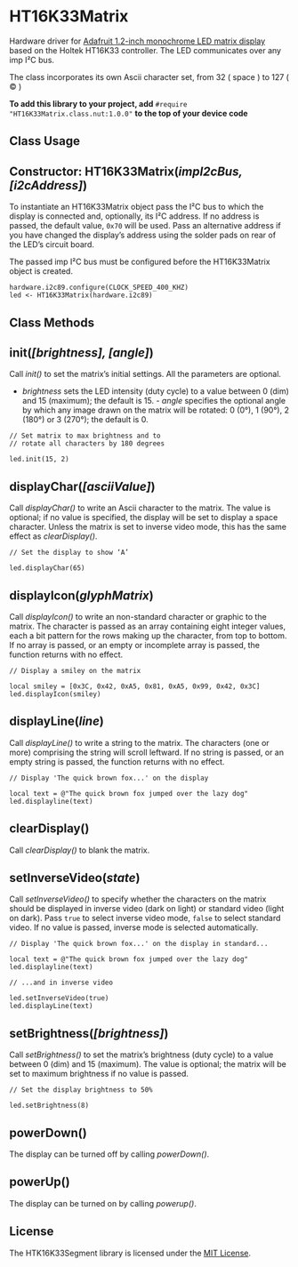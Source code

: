 # HT16K33Matrix

Hardware driver for [Adafruit 1.2-inch monochrome LED matrix display](http://www.adafruit.com/products/1854) based on the Holtek HT16K33 controller. The LED communicates over any imp I&sup2;C bus.

The class incorporates its own Ascii character set, from 32 ( space ) to 127 ( &copy; )

**To add this library to your project, add** `#require "HT16K33Matrix.class.nut:1.0.0"` **to the top of your device code**

## Class Usage

## Constructor: HT16K33Matrix(*impI2cBus, [i2cAddress]*)

To instantiate an HT16K33Matrix object pass the I&sup2;C bus to which the display is connected and, optionally, its I&sup2;C address. If no address is passed, the default value, `0x70` will be used. Pass an alternative address if you have changed the display’s address using the solder pads on rear of the LED’s circuit board.

The passed imp I&sup2;C bus must be configured before the HT16K33Matrix object is created.

```squirrel
hardware.i2c89.configure(CLOCK_SPEED_400_KHZ)
led <- HT16K33Matrix(hardware.i2c89)
```

## Class Methods

## init(*[brightness], [angle]*)

Call *init()* to set the matrix’s initial settings. All the parameters are optional.

- *brightness* sets the LED intensity (duty cycle) to a value between 0 (dim) and 15 (maximum); the default is 15. - *angle* specifies the optional angle by which any image drawn on the matrix will be rotated: 0 (0&deg;), 1 (90&deg;), 2 (180&deg;) or 3 (270&deg;); the default is 0.

```squirrel
// Set matrix to max brightness and to
// rotate all characters by 180 degrees

led.init(15, 2)
```

## displayChar(*[asciiValue]*)

Call *displayChar()* to write an Ascii character to the matrix. The value is optional; if no value is specified, the display will be set to display a space character. Unless the matrix is set to inverse video mode, this has the same effect as *clearDisplay()*.

```squirrel
// Set the display to show ‘A’

led.displayChar(65)
```

## displayIcon(*glyphMatrix*)

Call *displayIcon()* to write an non-standard character or graphic to the matrix. The character is passed as an array containing eight integer values, each a bit pattern for the rows making up the character, from top to bottom. If no array is passed, or an empty or incomplete array is passed, the function returns with no effect.

```squirrel
// Display a smiley on the matrix

local smiley = [0x3C, 0x42, 0xA5, 0x81, 0xA5, 0x99, 0x42, 0x3C]
led.displayIcon(smiley)
```

## displayLine(*line*)

Call *displayLine()* to write a string to the matrix. The characters (one or more) comprising the string will scroll leftward. If no string is passed, or an empty string is passed, the function returns with no effect.

```squirrel
// Display 'The quick brown fox...' on the display

local text = @"The quick brown fox jumped over the lazy dog"
led.displayline(text)
```

## clearDisplay()

Call *clearDisplay()* to blank the matrix.

## setInverseVideo(*state*)

Call *setInverseVideo()* to specify whether the characters on the matrix should be displayed in inverse video (dark on light) or standard video (light on dark). Pass `true` to select inverse video mode, `false` to select standard video. If no value is passed, inverse mode is selected automatically.

```squirrel
// Display 'The quick brown fox...' on the display in standard...

local text = @"The quick brown fox jumped over the lazy dog"
led.displayline(text)

// ...and in inverse video

led.setInverseVideo(true)
led.displayLine(text)
```

## setBrightness(*[brightness]*)

Call *setBrightness()* to set the matrix’s brightness (duty cycle) to a value between 0 (dim) and 15 (maximum). The value is optional; the matrix will be set to maximum brightness if no value is passed.

```squirrel
// Set the display brightness to 50%

led.setBrightness(8)
```

## powerDown()

The display can be turned off by calling *powerDown()*.

## powerUp()

The display can be turned on by calling *powerup()*.

## License

The HTK16K33Segment library is licensed under the [MIT License](./LICENSE).
